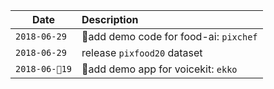 Date         |Description
-------------|:----------------------------
`2018-06-29` | add demo code for food-ai: `pixchef`
`2018-06-29` | release `pixfood20` dataset
`2018-06-19` | add demo app for voicekit: `ekko`

